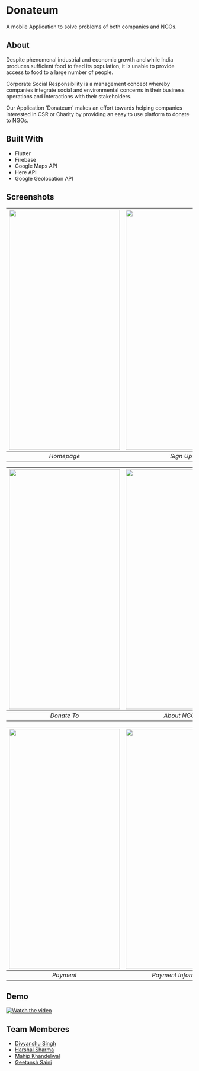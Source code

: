 
# Donateum

A mobile Application to solve problems of both companies and NGOs.




## About

Despite phenomenal industrial and economic growth and while India produces sufficient food to feed its population, it is unable to provide access to food to a large number of people.

Corporate Social Responsibility is a management concept whereby  companies integrate social and environmental concerns in their business  operations and interactions with their stakeholders.

Our Application 'Donateum' makes an effort towards helping companies interested in CSR or Charity by providing an easy to use platform to donate to NGOs.

## Built With

* Flutter
* Firebase
* Google Maps API
* Here API
* Google Geolocation API
## Screenshots


| <img src="https://i.imgur.com/48Y1RoF.png" width="299" height="648" align = "center"> | <img src="https://i.imgur.com/ATU0CHe.png" width="299" height="648"> | <img src="https://i.imgur.com/JMDAkXZ.png" width="299" height="648"> | 
|:--: |:--:| :--:| 
| *Homepage* | *Sign Up* |*Location* |

| <img src="https://i.imgur.com/wUQNmg3.png" width="299" height="648"> | <img src="https://i.imgur.com/CzLmklB.png" width="299" height="648"> | <img src="https://i.imgur.com/gBza4cB.png" width="299" height="648"> | 
|:--:| :--:| :--:| 
| *Donate To* |*About NGOs* |*Categories* |


| <img src="https://i.imgur.com/aJZn60D.png" width="299" height="648"> | <img src="https://i.imgur.com/LXZiF09.png" width="299" height="648"> | 
|:--:|:--:|  
| *Payment* |*Payment Information* |

## Demo

[![Watch the video](https://i.imgur.com/vKb2F1B.png)](https://vimeo.com/679691529)

## Team Memberes 

* <a href = "https://github.com/Divyanshu9676">Divyanshu Singh</a> 
* <a href = "https://github.com/Harshal80302">Harshal Sharma</a> 
* <a href = "https://github.com/Mahip777">Mahip Khandelwal</a> 
* <a href = "https://github.com/dunking3022">Geetansh Saini</a> 

